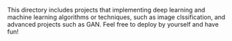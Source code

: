 This directory includes projects that implementing deep learning and machine learning algorithms or techniques, such as image clssification, and advanced projects such as GAN. Feel free to deploy by yourself and have fun!
